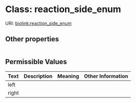 
# Class: reaction_side_enum




URI: [biolink:reaction_side_enum](https://w3id.org/biolink/vocab/reaction_side_enum)


## Other properties

|  |  |  |
| --- | --- | --- |

## Permissible Values

| Text | Description | Meaning | Other Information |
| :--- | :---: | :---: | ---: |
| left |  |  |  |
| right |  |  |  |

